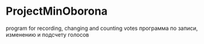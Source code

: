 # ProjectMinOborona
 program for recording, changing and counting votes
 программа по записи, изменению и подсчету голосов
